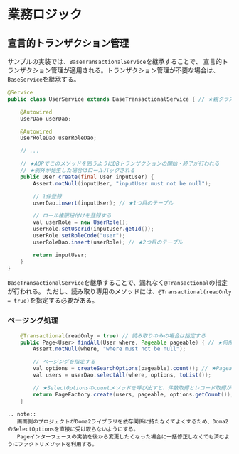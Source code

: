 # 業務ロジック

## 宣言的トランザクション管理

サンプルの実装では、`BaseTransactionalService`を継承することで、
宣言的トランザクション管理が適用される。トランザクション管理が不要な場合は、
`BaseService`を継承する。


```java
@Service
public class UserService extends BaseTransactionalService { // ★親クラスで@Transactionalを宣言済み

    @Autowired
    UserDao userDao;

    @Autowired
    UserRoleDao userRoleDao;

    // ...

    // ★AOPでこのメソッドを囲うようにDBトランザクションの開始・終了が行われる
    // ★例外が発生した場合はロールバックされる
    public User create(final User inputUser) {
        Assert.notNull(inputUser, "inputUser must not be null");

        // 1件登録
        userDao.insert(inputUser); // ★1つ目のテーブル

        // ロール権限紐付けを登録する
        val userRole = new UserRole();
        userRole.setUserId(inputUser.getId());
        userRole.setRoleCode("user");
        userRoleDao.insert(userRole); // ★2つ目のテーブル

        return inputUser;
    }
}

```

`BaseTransactionalService`を継承することで、漏れなく`@Transactional`の指定が行われる。
ただし、読み取り専用のメソッドには、`@Transactional(readOnly = true)`を指定する必要がある。

### ページング処理

```java
    @Transactional(readOnly = true) // 読み取りのみの場合は指定する
    public Page<User> findAll(User where, Pageable pageable) { // ★何件ずつ取得するか、何ページ目を取得するかをPageableに設定して引数に渡す
        Assert.notNull(where, "where must not be null");

        // ページングを指定する
        val options = createSearchOptions(pageable).count(); // ★Pageableを元にDoma2のSelectOptionsを作成する
        val users = userDao.selectAll(where, options, toList());

        // ★SelectOptionsのcountメソッドを呼び出すと、件数取得とレコード取得が一つのSQLで行える
        return PageFactory.create(users, pageable, options.getCount()); // ファクトリメソッドにリストを渡してPageオブジェクトで包んで返す
    }
```

```eval_rst
.. note::
   画面側のプロジェクトがDoma2ライブラリを依存関係に持たなくてよくするため、Doma2のSelectOptionsを直接に受け取らないようにする。
   Pageインターフェースの実装を後から変更したくなった場合に一括修正しなくても済むようにファクトリメソットを利用する。
```
